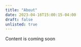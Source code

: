 ```yaml
---
title: "About"
date: 2023-04-16T15:00:15-04:00
draft: false
unlisted: true
---
```


Content is coming soon
